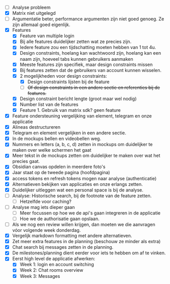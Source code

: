 - [ ] Analyse probleem
- [x] Matrix niet uitgelegd
- [ ] Argumentatie beter, performance argumenten zijn niet goed genoeg. Ze zijn allemaal goed eigenlijk.
- [x] Features
	- [x] Feature van multiple login
	- [x] Bij alle features duidelijker zetten wat ze precies zijn.
	- [x] Iedere feature zou een tijdschatting moeten hebben van 1 tot 4u.
	- [x] Design constraints, hoelang kan wachtwoord zijn, hoelang kan een naam zijn, hoeveel tabs kunnen gebruikers aanmaken
	- [x] Meeste features zijn specifiek, maar design constraints missen
	- [x] Bij features zetten dat de gebruikers van account kunnen wisselen.
	- [x] 2 mogelijkheden voor design constraints:
		- [x] Design constraints lijsten bij de feature
		- [ ] ~~Of design constraints in een andere sectie en referenties bij de features.~~
	- [x] Design constraint bericht lengte (groot maar wel nodig)
	- [x] Number list van de features
	- [x] Feature 1. Gebruik van matrix sdk? geen feature
- [x] Feature ondersteuning vergelijking van element, telegram en onze applicatie
- [x] Alineas destructureren
- [x] Telegram en element vergelijken in een andere sectie.
- [x] In de mockups bellen en videobellen weg.
- [x] Nummers en letters (a, b, c, d) zetten in mockups om duidelijker te maken over welke schermen het gaat
- [x] Meer tekst in de mockups zetten om duidelijker te maken over wat het precies gaat.
- [x] Obsidian canvas opdelen in meerdere foto's
- [x] Jaar staat op de tweede pagina (hoofdpagina)
- [x] access tokens en refresh tokens mogen naar analyse (authenticatie)
- [x] Alternatieven bekijken van applicaties en onze erlangs zetten.
- [x] Duidelijker uitleggen wat een personal space is bij de analyse.
- [ ] Analyse: Historische search, bij de footnote van de feature zetten.
	- [ ] Hetzelfde voor caching?
- [ ] Analyse mag iets dieper gaan
	- [ ] Meer focussen op hoe we de api's gaan integreren in de applicatie
	- [ ] Hoe we de authorisatie gaan opslaan.
- [ ] Als we nog een review willen krijgen, dan moeten we die aanvragen vóor volgende week donderdag.
- [x] Vergelijk markdown formatting met andere alternatieven.
- [x] Zet meer extra features in de planning (beschouw ze minder als extra)
- [x] Chat search bij messages zetten in de planning.
- [x] De milestones/planning dient eerder voor iets te hebben om af te vinken.
- [x] Eerst high level de applicatie afwerken:
	- [x] Week 1: login en account switching 
	- [x] Week 2: Chat rooms overview
	- [x] Week 3: Messages